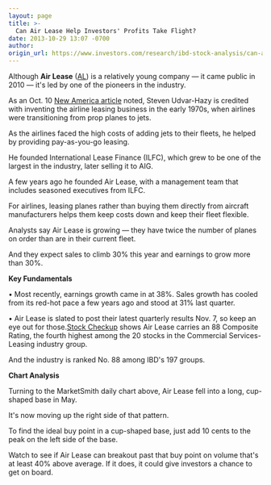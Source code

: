 ```yaml
---
layout: page
title: >-
  Can Air Lease Help Investors' Profits Take Flight?
date: 2013-10-29 13:07 -0700
author: 
origin_url: https://www.investors.com/research/ibd-stock-analysis/can-air-lease-help-investors-profits-take-flight/
---
```





  

Although **Air Lease**  ([AL](https://research.investors.com/quote.aspx?symbol=AL)) is a relatively young company — it came public in 2010 — it's led by one of the pioneers in the industry.

  

As an Oct. 10 [New America article](http://news.investors.com/business-the-new-america/100913-674394-air-lease-flying-high-but-not-stock.htm) noted, Steven Udvar-Hazy is credited with inventing the airline leasing business in the early 1970s, when airlines were transitioning from prop planes to jets.

  

As the airlines faced the high costs of adding jets to their fleets, he helped by providing pay-as-you-go leasing.

  

He founded International Lease Finance (ILFC), which grew to be one of the largest in the industry, later selling it to AIG.

  

A few years ago he founded Air Lease, with a management team that includes seasoned executives from ILFC.

  

For airlines, leasing planes rather than buying them directly from aircraft manufacturers helps them keep costs down and keep their fleet flexible.

  

Analysts say Air Lease is growing — they have twice the number of planes on order than are in their current fleet.

  

And they expect sales to climb 30% this year and earnings to grow more than 30%.

  

**Key Fundamentals**

  

• Most recently, earnings growth came in at 38%. Sales growth has cooled from its red-hot pace a few years ago and stood at 31% last quarter. 

  

• Air Lease is slated to post their latest quarterly results Nov. 7, so keep an eye out for those.[Stock Checkup](http://research.investors.com/stock-checkup/nyse-air-lease-corp-cl-a-al.aspx) shows Air Lease carries an 88 Composite Rating, the fourth highest among the 20 stocks in the Commercial Services-Leasing industry group.

  

And the industry is ranked No. 88 among IBD's 197 groups.

  

**Chart Analysis**

  

Turning to the MarketSmith daily chart above, Air Lease fell into a long, cup-shaped base in May.

  

It's now moving up the right side of that pattern.

  

To find the ideal buy point in a cup-shaped base, just add 10 cents to the peak on the left side of the base.

  

Watch to see if Air Lease can breakout past that buy point on volume that's at least 40% above average. If it does, it could give investors a chance to get on board.




